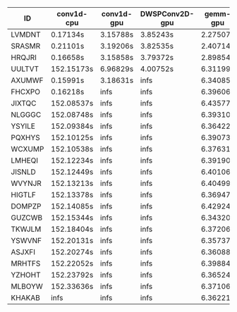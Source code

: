 |ID|conv1d-cpu|conv1d-gpu|DWSPConv2D-gpu|gemm-gpu|avg|
|-|-|-|-|-|-|
|LVMDNT|0.17134s|3.15788s|3.85243s|2.27507s|2.36418s|
|SRASMR|0.21101s|3.19206s|3.82535s|2.40714s|2.40889s|
|HRQJRI|0.16658s|3.15858s|3.79372s|2.89854s|2.50435s|
|UULTVT|152.15173s|6.96829s|4.00752s|6.31199s|42.35988s|
|AXUMWF|0.15991s|3.18631s|infs|6.34085s|infs|
|FHCXPO|0.16218s|infs|infs|6.39606s|infs|
|JIXTQC|152.08537s|infs|infs|6.43577s|infs|
|NLGGGC|152.08748s|infs|infs|6.39310s|infs|
|YSYILE|152.09384s|infs|infs|6.36422s|infs|
|PQXHYS|152.10125s|infs|infs|6.39073s|infs|
|WCXUMP|152.10538s|infs|infs|6.37631s|infs|
|LMHEQI|152.12234s|infs|infs|6.39190s|infs|
|JISNLD|152.12449s|infs|infs|6.40106s|infs|
|WVYNJR|152.13213s|infs|infs|6.40499s|infs|
|HIGTLF|152.13378s|infs|infs|6.36947s|infs|
|DOMPZP|152.14085s|infs|infs|6.42924s|infs|
|GUZCWB|152.15344s|infs|infs|6.34320s|infs|
|TKWJLM|152.18404s|infs|infs|6.37206s|infs|
|YSWVNF|152.20131s|infs|infs|6.35737s|infs|
|ASJXFI|152.20274s|infs|infs|6.36088s|infs|
|MRHTFS|152.22052s|infs|infs|6.39884s|infs|
|YZHOHT|152.23792s|infs|infs|6.36524s|infs|
|MLBOYW|152.33636s|infs|infs|6.37106s|infs|
|KHAKAB|infs|infs|infs|6.36221s|infs|
